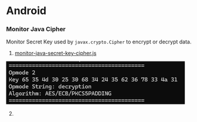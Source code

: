 # Android
### Monitor Java Cipher
Monitor Secret Key used by `javax.crypto.Cipher` to encrypt or decrypt data.
1. [monitor-java-secret-key-cipher.js](https://github.com/InersIn/Android/blob/main/monitor-java-secret-key-cipher.js)

![monitor-java-secret-key-cipher.png](https://github.com/InersIn/Android/blob/main/Monitor%20Java%20Cipher/images/monitor-java-secret-key-cipher.png?raw=true)

2.   
